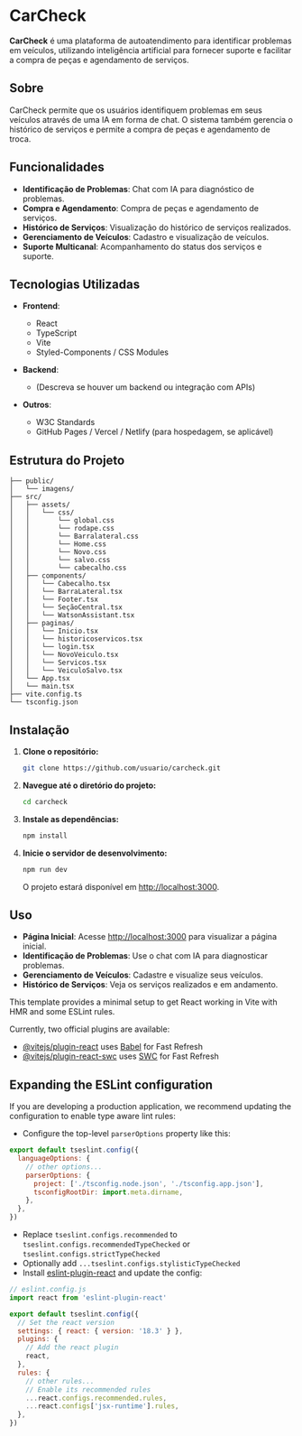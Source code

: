 # CarCheck

**CarCheck** é uma plataforma de autoatendimento para identificar problemas em veículos, utilizando inteligência artificial para fornecer suporte e facilitar a compra de peças e agendamento de serviços.

## Sobre

CarCheck permite que os usuários identifiquem problemas em seus veículos através de uma IA em forma de chat. O sistema também gerencia o histórico de serviços e permite a compra de peças e agendamento de troca.

## Funcionalidades

- **Identificação de Problemas**: Chat com IA para diagnóstico de problemas.
- **Compra e Agendamento**: Compra de peças e agendamento de serviços.
- **Histórico de Serviços**: Visualização do histórico de serviços realizados.
- **Gerenciamento de Veículos**: Cadastro e visualização de veículos.
- **Suporte Multicanal**: Acompanhamento do status dos serviços e suporte.

## Tecnologias Utilizadas

- **Frontend**:
  - React
  - TypeScript
  - Vite
  - Styled-Components / CSS Modules

- **Backend**:
  - (Descreva se houver um backend ou integração com APIs)

- **Outros**:
  - W3C Standards
  - GitHub Pages / Vercel / Netlify (para hospedagem, se aplicável)

## Estrutura do Projeto

```
├── public/
│   └── imagens/
├── src/
│   ├── assets/
│   │   └── css/
│   │       └── global.css
│   │       └── rodape.css
│   │       └── Barralateral.css
│   │       └── Home.css
│   │       └── Novo.css
│   │       └── salvo.css
│   │       └── cabecalho.css
│   ├── components/
│   │   └── Cabecalho.tsx
│   │   └── BarraLateral.tsx
│   │   └── Footer.tsx
│   │   └── SeçãoCentral.tsx
│   │   └── WatsonAssistant.tsx
│   ├── paginas/
│   │   └── Inicio.tsx
│   │   └── historicoservicos.tsx
│   │   └── login.tsx
│   │   └── NovoVeiculo.tsx
│   │   └── Servicos.tsx
│   │   └── VeiculoSalvo.tsx
│   └── App.tsx
│   └── main.tsx
├── vite.config.ts
└── tsconfig.json
```

## Instalação

1. **Clone o repositório:**

   ```bash
   git clone https://github.com/usuario/carcheck.git
   ```

2. **Navegue até o diretório do projeto:**

   ```bash
   cd carcheck
   ```

3. **Instale as dependências:**

   ```bash
   npm install
   ```

4. **Inicie o servidor de desenvolvimento:**

   ```bash
   npm run dev
   ```

   O projeto estará disponível em [http://localhost:3000](http://localhost:3000).

## Uso

- **Página Inicial**: Acesse [http://localhost:3000](http://localhost:3000) para visualizar a página inicial.
- **Identificação de Problemas**: Use o chat com IA para diagnosticar problemas.
- **Gerenciamento de Veículos**: Cadastre e visualize seus veículos.
- **Histórico de Serviços**: Veja os serviços realizados e em andamento.

























This template provides a minimal setup to get React working in Vite with HMR and some ESLint rules.

Currently, two official plugins are available:

- [@vitejs/plugin-react](https://github.com/vitejs/vite-plugin-react/blob/main/packages/plugin-react/README.md) uses [Babel](https://babeljs.io/) for Fast Refresh
- [@vitejs/plugin-react-swc](https://github.com/vitejs/vite-plugin-react-swc) uses [SWC](https://swc.rs/) for Fast Refresh

## Expanding the ESLint configuration

If you are developing a production application, we recommend updating the configuration to enable type aware lint rules:

- Configure the top-level `parserOptions` property like this:

```js
export default tseslint.config({
  languageOptions: {
    // other options...
    parserOptions: {
      project: ['./tsconfig.node.json', './tsconfig.app.json'],
      tsconfigRootDir: import.meta.dirname,
    },
  },
})
```

- Replace `tseslint.configs.recommended` to `tseslint.configs.recommendedTypeChecked` or `tseslint.configs.strictTypeChecked`
- Optionally add `...tseslint.configs.stylisticTypeChecked`
- Install [eslint-plugin-react](https://github.com/jsx-eslint/eslint-plugin-react) and update the config:

```js
// eslint.config.js
import react from 'eslint-plugin-react'

export default tseslint.config({
  // Set the react version
  settings: { react: { version: '18.3' } },
  plugins: {
    // Add the react plugin
    react,
  },
  rules: {
    // other rules...
    // Enable its recommended rules
    ...react.configs.recommended.rules,
    ...react.configs['jsx-runtime'].rules,
  },
})
```
